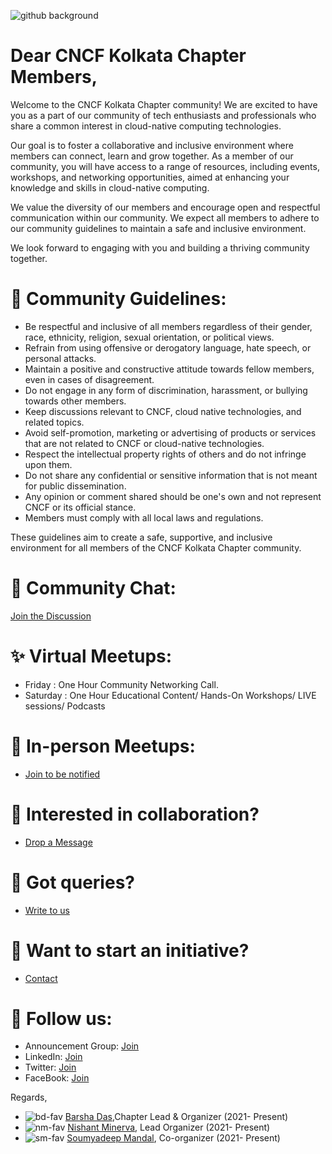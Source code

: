 ![github background](https://user-images.githubusercontent.com/103309340/232296891-25c77d2b-1d62-4567-8d06-dc4b14caa3b6.png)

# Dear CNCF Kolkata Chapter Members,

Welcome to the CNCF Kolkata Chapter community! We are excited to have you as a part of our community of tech enthusiasts and professionals who share a common interest in cloud-native computing technologies.

Our goal is to foster a collaborative and inclusive environment where members can connect, learn and grow together. As a member of our community, you will have access to a range of resources, including events, workshops, and networking opportunities, aimed at enhancing your knowledge and skills in cloud-native computing.

We value the diversity of our members and encourage open and respectful communication within our community. We expect all members to adhere to our community guidelines to maintain a safe and inclusive environment.

We look forward to engaging with you and building a thriving community together.

# 📝 Community Guidelines: 

- Be respectful and inclusive of all members regardless of their gender, race, ethnicity, religion, sexual orientation, or political views.
- Refrain from using offensive or derogatory language, hate speech, or personal attacks.
- Maintain a positive and constructive attitude towards fellow members, even in cases of disagreement.
- Do not engage in any form of discrimination, harassment, or bullying towards other members.
- Keep discussions relevant to CNCF, cloud native technologies, and related topics.
- Avoid self-promotion, marketing or advertising of products or services that are not related to CNCF or cloud-native technologies.
- Respect the intellectual property rights of others and do not infringe upon them.
- Do not share any confidential or sensitive information that is not meant for public dissemination.
- Any opinion or comment shared should be one's own and not represent CNCF or its official stance.
- Members must comply with all local laws and regulations.

These guidelines aim to create a safe, supportive, and inclusive environment for all members of the CNCF Kolkata Chapter community.

# 💬 Community Chat: 

[Join the Discussion](https://github.com/orgs/cncfugkol/discussions/new/choose)

# ✨ Virtual Meetups:

- Friday : One Hour Community Networking Call.
- Saturday : One Hour Educational Content/ Hands-On Workshops/ LIVE sessions/ Podcasts 

# 🎪 In-person Meetups: 

- [Join to be notified](https://community.cncf.io/kolkata/)

#  🌈 Interested in collaboration?

- [Drop a Message](https://t.me/thebarshablog)

# 🚧 Got queries?

- [Write to us](https://t.me/thebarshablog)

# 🌱 Want to start an initiative?

- [Contact](https://t.me/thebarshablog)

# 📱 Follow us: 

- Announcement Group: [Join](https://chat.whatsapp.com/FfRZzC9wmpiJsWd0xO95fQ)
- LinkedIn: [Join](https://www.linkedin.com/company/cncfugkol/)
- Twitter: [Join](https://twitter.com/cncfugkol)
- FaceBook: [Join](https://www.facebook.com/cncfugkol)


Regards,

- ![bd-fav](https://user-images.githubusercontent.com/103309340/232305362-9117c2b6-a36e-4347-9690-60d2533ed9e9.png) [Barsha Das](https://bio.link/thebarshablog),Chapter Lead & Organizer (2021- Present)
- ![nm-fav](https://user-images.githubusercontent.com/103309340/232305397-66859acb-4916-411a-b2d0-21903a7ea191.png) [Nishant Minerva](https://www.linkedin.com/in/nishantminerva/), Lead Organizer (2021- Present)
- ![sm-fav](https://user-images.githubusercontent.com/103309340/232305412-f0694fc8-3110-45a4-92e1-e4fc649fc228.png) [Soumyadeep Mandal](https://www.linkedin.com/in/imsampro/), Co-organizer (2021- Present)



